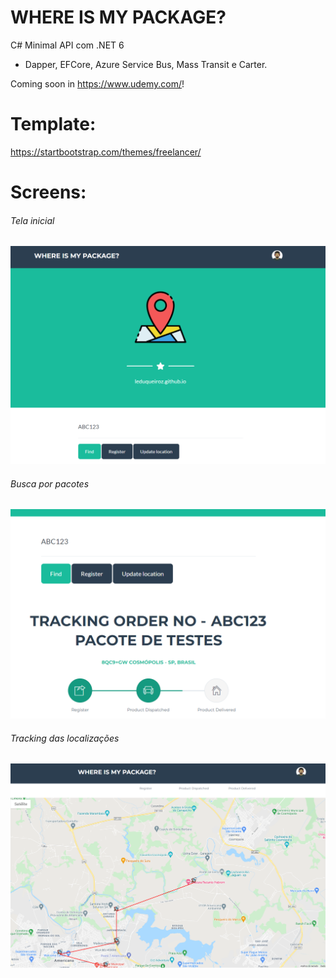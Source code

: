 # WHERE IS MY PACKAGE?

C# Minimal API com .NET 6
+ Dapper, EFCore, Azure Service Bus, Mass Transit e Carter. 

Coming soon in https://www.udemy.com/!

# Template: 
https://startbootstrap.com/themes/freelancer/

# Screens: 

###### Tela inicial
![alt text](https://github.com/leduqueiroz/MinimalAPI-Sample-Front/blob/main/1.png)

###### Busca por pacotes
![alt text](https://github.com/leduqueiroz/MinimalAPI-Sample-Front/blob/main/2.png)

###### Tracking das localizações
![alt text](https://github.com/leduqueiroz/MinimalAPI-Sample-Front/blob/main/3.png)
